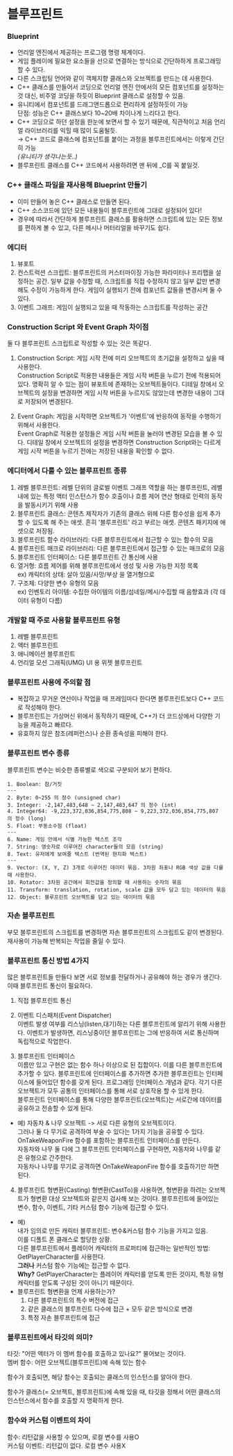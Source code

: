# 블루프린트

### Blueprint  
   - 언리얼 엔진에서 제공하는 프로그램 명령 체계이다.  
   - 게임 플레이에 필요한 요소들을 선으로 연결하는 방식으로 간단하하게 프로그래밍 할 수 있다.  
   - 다른 스크립팅 언어와 같이 객체지향 클래스와 오브젝트를 만드는 데 사용한다.  
   - C++ 클래스를 만들어서 코딩으로 언리얼 엔진 안에서의 모든 컴포넌트를 설정하는것 대신, 비주얼 코딩을 하듯이 Blueprint 클래스로 설정할 수 있음.  
   - 유니티에서 컴포넌트를 드래그앤드롭으로 편리하게 설정하듯이 가능  
     단점: 성능은 C++ 클래스보다 10~20배 차이나게 느리다고 한다.
   - C++ 코딩으로 하던 설정을 한눈에 보면서 할 수 있기 때문에, 직관적이고 처음 언리얼 라이브러리를 익힐 때 많이 도움될듯.  
   → C++ 코드로 클래스에 컴포넌트를 붙이는 과정을 블루프린트에서는 이렇게 간단히 가능  
   *(유니티가 생각나는듯..)*
   - 블루프린트 클래스를 C++ 코드에서 사용하려면 맨 뒤에 _C를 꼭 붙일것.    

### C++ 클래스 파일을 재사용해 Blueprint 만들기
   - 이미 만들어 놓은 C++ 클래스로 만들면 된다.  
   - C++ 소스코드에 있던 모든 내용들이 블루프린트에 그대로 설정되어 있다!  
   - 경우에 따라서 간단하게 블루프린트 클래스를 활용하면 스크립트에 있는 모든 정보를 편하게 볼 수 있고, 다른 메시나 머터리얼을 바꾸기도 쉽다.  

### 에디터
1. 뷰포트
2. 컨스트럭션 스크립트: 블루프린트의 커스터마이징 가능한 파라미터나 프리팹을 설정하는 공간. 일부 값을 수정할 때, 스크립트를 직접 수정하지 않고 일부 값만 변경해도 수정이 가능하게 한다. 게임이 실행되기 전에 컴포넌트 값들을 변경시켜 둘 수 있다.
3. 이벤트 그래프: 게임이 실행되고 있을 때 작동하는 스크립트를 작성하는 공간

### Construction Script 와 Event Graph 차이점  
둘 다 블루프린트 스크립트로 작성할 수 있는 것은 똑같다.  

1. Construction Script: 게임 시작 전에 미리 오브젝트의 초기값을 설정하고 싶을 때 사용한다.  
Construction Script로 적용한 내용들은 게임 시작 버튼을 누르기 전에 적용되어 있다. 명확히 알 수 있는 점이 뷰포트에 존재하는 오브젝트들이다. 디테일 창에서 오브젝트의 설정을 변경하면 게임 시작 버튼을 누르지도 않았는데 변경한 내용이 그대로 저장되어 변경된다.

2. Event Graph: 게임을 시작하면 오브젝트가 '이벤트'에 반응하여 동작을 수행하기 위해서 사용한다.   
Event Graph로 적용한 설정들은 게임 시작 버튼을 눌러야 변경된 모습을 볼 수 있다. 디테일 창에서 오브젝트의 설정을 변경하면 Construction Script와는 다르게 게임 시작 버튼을 누르기 전에는 저장된 내용을 확인할 수 없다.



### 에디터에서 다룰 수 있는 블루프린트 종류
1. 레벨 블루프린트: 레벨 단위의 글로벌 이벤트 그래프 역할을 하는 블루프린트, 레벨 내에 있는 특정 액터 인스턴스가 함수 호출이나 흐름 제어 연산 형태로 인력의 동작을 발동시키기 위해 사용  
2. 블루프린트 클래스: 콘텐츠 제작자가 기존의 클래스 위헤 다른 함수성을 쉽게 추가할 수 있도록 해 주는 애셋. 흔히 '블루프린트' 라고 부르는 애셋. 콘텐츠 패키지에 애셋으로 저장됨.  
3. 블루프린트 함수 라이브러리: 다른 블루프린트에서 접근할 수 있는 함수의 모음  
4. 블루프린트 매크로 라이브러리: 다른 블루프린트에서 접근할 수 있는 매크로의 모음  
5. 블루프린트 인터페이스: 다른 블루프린트 간 통신에 사용  
6. 열거형: 흐름 제어를 위해 블루프린트에서 생성 및 사용 가능한 지정 목록  
ex) 캐릭터의 상태: 살아 있음/사망/부상 을 열거형으로  
7. 구조체: 다양한 변수 유형의 모음   
ex) 인벤토리 아이템: 수집한 아이템의 이름/섬네일/메시/수집할 때 음향효과 (각 데이터 유형이 다름)  

### 개발할 때 주로 사용할 블루프린트 유형
1. 레벨 블루프린트  
2. 액터 블루프린트  
3. 애니메이션 블루프린트  
4. 언리얼 모션 그래픽(UMG) UI 용 위젯 블루프린트  

### 블루프린트 사용에 주의할 점
 - 복잡하고 무거운 연산이나 작업을 매 프레임마다 한다면 블루프린트보다 C++ 코드로 작성해야 한다.
 - 블루프린트는 가상머신 위에서 동작하기 때문에, C++가 더 코드상에서 다양한 기능을 제공하고 빠르다.
 - 유효하지 않은 참조(레퍼런스)나 순환 종속성을 피해야 한다.

### 블루프린트 변수 종류
블루프린트 변수는 비슷한 종류별로 색으로 구분되어 보기 편하다.
~~~
1. Boolean: 참/거짓
---
2. Byte: 0~255 의 정수 (unsigned char)
3. Integer: -2,147,483,648 ~ 2,147,483,647 의 정수 (int)
4. Integer64: -9,223,372,036,854,775,808 ~ 9,223,372,036,854,775,807 의 정수 (long)
5. Float: 부동소수점 (float)
---
6. Name: 게임 안에서 식별 가능한 텍스트 조각
7. String: 영숫자로 이루어진 character들의 모음 (string)
8. Text: 유저에게 보여줄 텍스트 (번역된 현지화 텍스트)
---
9. Vector: (X, Y, Z) 3개로 이루어진 데이터 묶음. 3차원 좌표나 RGB 색상 값을 다룰 때 사용한다.
10. Rotator: 3차원 공간에서 회전값을 정의할 때 사용하는 숫자의 묶음
11. Transform: translation, rotation, scale 값을 모두 담고 있는 데이터의 묶음
12. Object: 블루프린트 오브젝트를 담고 있는 데이터의 묶음
~~~

### 자손 블루프린트
부모 블루프린트의 스크립트를 변경하면 자손 블루프린트의 스크립트도 같이 변경된다. 재사용이 가능해 반복되는 작업을 줄일 수 있다.  

### 블루프린트 통신 방법 4가지  
많은 블루프린트들 만들다 보면 서로 정보를 전달하거나 공유해야 하는 경우가 생긴다. 이때 블루프린트 통신이 필요하다.  

1. 직접 블루프린트 통신  

2. 이벤트 디스패처(Event Dispatcher)  
이벤트 발생 여부를 리스닝(listen,대기)하는 다른 블루프린트에 알리기 위해 사용한다. 이벤트가 발생하면, 리스닝중이던 블루프린트는 그에 반응하여 서로 통신하며 독립적으로 작업한다.

3. 블루프린트 인터페이스  
이름만 있고 구현은 없는 함수 하나 이상으로 된 집합이다. 이를 다른 블루프린트에 추가할 수 있다. 블루프린트에 인터페이스를 추가하면 추가한 블루프린트는 인터페이스에 들어있던 함수를 갖게 된다.
프로그래밍 인터페이스 개념과 같다. 각기 다른 오브젝트가 모두 공통의 인터페이스를 통해 서로 상호작용 할 수 있게 한다.  
블루프린트 인터페이스를 통해 다양한 블루프린트(오브젝트)는 서로간에 데이터를 공유하고 전송할 수 있게 된다.  

- 예) 자동차 & 나무 오브젝트 -> 서로 다른 유형의 오브젝트이다.  
그러나 둘 다 무기로 공격하여 부술 수 있다는 1가지 기능을 공유할 수 있다.  
OnTakeWeaponFire 함수를 포함하는 블루프린트 인터페이스를 만든다.  
자동차와 나무 둘 다에 그 블루프린트 인터페이스를 구현하면, 자동차와 나무를 같은 유형으로 간주한다.  
자동차나 나무를 무기로 공격하면 OnTakeWeaponFire 함수를 호출하기만 하면 된다.  

4. 블루프린트 형변환(Casting)
형변환(CastTo)을 사용하면, 형변환을 하려는 오브젝트가 형변환 대상 오브젝트와 같은지 검사해 보는 것이다. 블루프린트에 들어있는 변수, 함수, 이벤트, 기타 커스텀 함수 기능에 접근할 수 있다.   

- 예)  
내가 임의로 만든 캐릭터 블루프린트: 변수&커스텀 함수 기능을 가지고 있음.   
이를 디폴트 폰 클래스로 할당한 상황.  
다른 블루프린트에서 플레이어 캐릭터의 프로퍼티에 접근하는 일반적인 방법:  
GetPlayerCharacter를 사용한다.  
**그러나** 커스텀 함수 기능에는 접근할 수 없다.  
**Why?** GetPlayerCharacter는 플레이어 캐릭터를 얻도록 만든 것이지, 특정 유형 캐릭터를 얻도록 구성된 것이 아니기 때문이다.  
- 블루프린트 형변환을 언제 사용하는가?  
  1. 다른 블루프린트의 특수 버전에 접근  
  2. 같은 클래스의 블루프린트 다수에 접근 + 모두 같은 방식으로 변경   
  3. 특정 자손 블루프린트에 접근   

### 블루프린트에서 타깃의 의미?  
타깃: "어떤 액터가 이 멤버 함수를 호출하고 있나요?" 물어보는 것이다.  
멤버 함수: 어떤 오브젝트(블루프린트)에 속해 있는 함수  

함수가 호출되면, 해당 함수는 호출되는 클래스의 인스턴스를 알아야 한다.  

함수가 클래스(= 오브젝트, 블루프린트)에 속해 있을 때, 타깃을 정해서 어떤 클래스의 인스턴스에서 함수를 호출할 지 명확하게 한다.  

### 함수와 커스텀 이벤트의 차이  
함수: 리턴값을 사용할 수 있으며, 로컬 변수를 사용O  
커스텀 이벤트: 리턴값이 없다. 로컬 변수 사용X  



